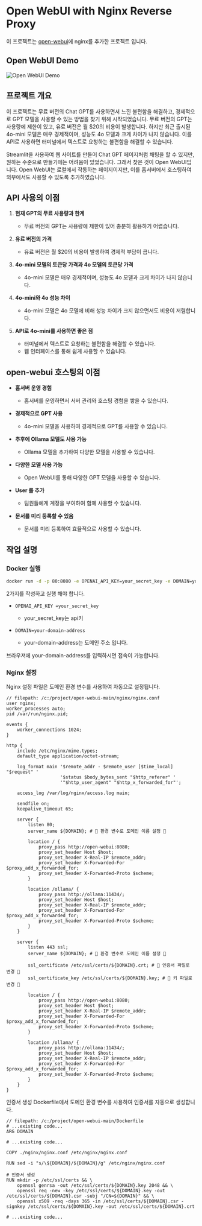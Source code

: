 # Open WebUI with Nginx Reverse Proxy

이 프로젝트는 [open-webui](https://github.com/open-webui/open-webui)에 nginx를  추가한 프로젝트 입니다.

##  Open WebUI Demo
![Open WebUI Demo](./demo.gif)



## 프로젝트 개요

이 프로젝트는 무료 버전의 Chat GPT를 사용하면서 느낀 불편함을 해결하고, 경제적으로 GPT 모델을 사용할 수 있는 방법을 찾기 위해 시작되었습니다. 무료 버전의 GPT는 사용량에 제한이 있고, 유료 버전은 월 $20의 비용이 발생합니다. 하지만 최근 출시된 4o-mini 모델은 매우 경제적이며, 성능도 4o 모델과 크게 차이가 나지 않습니다. 이를 API로 사용하면 터미널에서 텍스트로 요청하는 불편함을 해결할 수 있습니다.

Streamlit을 사용하여 웹 사이트를 만들어 Chat GPT 페이지처럼 채팅을 할 수 있지만, 원하는 수준으로 만들기에는 어려움이 있었습니다. 그래서 찾은 것이 Open WebUI입니다. Open WebUI는 로컬에서 작동하는 페이지이지만, 이를 홈서버에서 호스팅하여 외부에서도 사용할 수 있도록 추가하였습니다.

## API 사용의 이점

1. **현재 GPT의 무료 사용량과 한계**
   - 무료 버전의 GPT는 사용량에 제한이 있어 충분히 활용하기 어렵습니다.

2. **유료 버전의 가격**
   - 유료 버전은 월 $20의 비용이 발생하여 경제적 부담이 큽니다.

3. **4o-mini 모델의 토큰당 가격과 4o 모델의 토큰당 가격**
   - 4o-mini 모델은 매우 경제적이며, 성능도 4o 모델과 크게 차이가 나지 않습니다.

4. **4o-mini와 4o 성능 차이**
   - 4o-mini 모델은 4o 모델에 비해 성능 차이가 크지 않으면서도 비용이 저렴합니다.

5. **API로 4o-mini를 사용하면 좋은 점**
   - 터미널에서 텍스트로 요청하는 불편함을 해결할 수 있습니다.
   - 웹 인터페이스를 통해 쉽게 사용할 수 있습니다.

## open-webui 호스팅의 이점

- **홈서버 운영 경험**
  - 홈서버를 운영하면서 서버 관리와 호스팅 경험을 쌓을 수 있습니다.

- **경제적으로 GPT 사용**
  - 4o-mini 모델을 사용하여 경제적으로 GPT를 사용할 수 있습니다.

- **추후에 Ollama 모델도 사용 가능**
  - Ollama 모델을 추가하여 다양한 모델을 사용할 수 있습니다.

- **다양한 모델 사용 가능**
  - Open WebUI를 통해 다양한 GPT 모델을 사용할 수 있습니다.

- **User 롤 추가**
  - 팀원들에게 계정을 부여하여 함께 사용할 수 있습니다.

- **문서를 미리 등록할 수 있음**
  - 문서를 미리 등록하여 효율적으로 사용할 수 있습니다.

## 작업 설명

### Docker 실행

```sh
docker run -d -p 80:8080 -e OPENAI_API_KEY=your_secret_key -e DOMAIN=your-domain-address -v open-webui:/app/backend/data --name open-webui --restart always your-dockerhub-username/open-webui-nginx:1.0
```
2가지를 작성하고 실행 해야 합니다.

- `OPENAI_API_KEY =your_secret_key`
     - your_secret_key는 api키

- `DOMAIN=your-domain-address`
   - your-domain-address는 도메인 주소 입니다.

브라우져에 your-domain-address를 입력하시면 접속이 가능합니다.


### Nginx 설정
Nginx 설정 파일은 도메인 환경 변수를 사용하여 자동으로 설정됩니다.
```
// filepath: /c:/project/open-webui-main/nginx/nginx.conf
user nginx;
worker_processes auto;
pid /var/run/nginx.pid;

events {
    worker_connections 1024;
}

http {
    include /etc/nginx/mime.types;
    default_type application/octet-stream;

    log_format main '$remote_addr - $remote_user [$time_local] "$request" '
                    '$status $body_bytes_sent "$http_referer" '
                    '"$http_user_agent" "$http_x_forwarded_for"';

    access_log /var/log/nginx/access.log main;

    sendfile on;
    keepalive_timeout 65;
    
    server {
        listen 80;
        server_name ${DOMAIN}; # 🌟 환경 변수로 도메인 이름 설정 🌟

        location / {
            proxy_pass http://open-webui:8080;
            proxy_set_header Host $host;
            proxy_set_header X-Real-IP $remote_addr;
            proxy_set_header X-Forwarded-For $proxy_add_x_forwarded_for;
            proxy_set_header X-Forwarded-Proto $scheme;
        }

        location /ollama/ {
            proxy_pass http://ollama:11434/;
            proxy_set_header Host $host;
            proxy_set_header X-Real-IP $remote_addr;
            proxy_set_header X-Forwarded-For $proxy_add_x_forwarded_for;
            proxy_set_header X-Forwarded-Proto $scheme;
        }
    }

    server {
        listen 443 ssl;
        server_name ${DOMAIN}; # 🌟 환경 변수로 도메인 이름 설정 🌟

        ssl_certificate /etc/ssl/certs/${DOMAIN}.crt; # 🌟 인증서 파일로 변경 🌟
        ssl_certificate_key /etc/ssl/certs/${DOMAIN}.key; # 🌟 키 파일로 변경 🌟

        location / {
            proxy_pass http://open-webui:8080;
            proxy_set_header Host $host;
            proxy_set_header X-Real-IP $remote_addr;
            proxy_set_header X-Forwarded-For $proxy_add_x_forwarded_for;
            proxy_set_header X-Forwarded-Proto $scheme;
        }

        location /ollama/ {
            proxy_pass http://ollama:11434/;
            proxy_set_header Host $host;
            proxy_set_header X-Real-IP $remote_addr;
            proxy_set_header X-Forwarded-For $proxy_add_x_forwarded_for;
            proxy_set_header X-Forwarded-Proto $scheme;
        }
    }
}
```



인증서 생성
Dockerfile에서 도메인 환경 변수를 사용하여 인증서를 자동으로 생성합니다.
```
// filepath: /c:/project/open-webui-main/Dockerfile
# ...existing code...
ARG DOMAIN

# ...existing code...

COPY ./nginx/nginx.conf /etc/nginx/nginx.conf

RUN sed -i "s/\${DOMAIN}/${DOMAIN}/g" /etc/nginx/nginx.conf

# 인증서 생성
RUN mkdir -p /etc/ssl/certs && \
    openssl genrsa -out /etc/ssl/certs/${DOMAIN}.key 2048 && \
    openssl req -new -key /etc/ssl/certs/${DOMAIN}.key -out /etc/ssl/certs/${DOMAIN}.csr -subj "/CN=${DOMAIN}" && \
    openssl x509 -req -days 365 -in /etc/ssl/certs/${DOMAIN}.csr -signkey /etc/ssl/certs/${DOMAIN}.key -out /etc/ssl/certs/${DOMAIN}.crt

# ...existing code...
```

